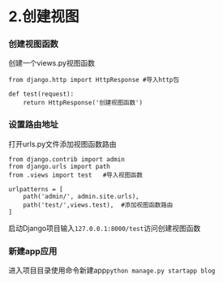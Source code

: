 # 2.创建视图
### 创建视图函数
创建一个views.py视图函数
```
from django.http import HttpResponse #导入http包

def test(request):
    return HttpResponse('创建视图函数')
```

### 设置路由地址

打开urls.py文件添加视图函数路由
```
from django.contrib import admin
from django.urls import path
from .views import test   #导入视图函数

urlpatterns = [
    path('admin/', admin.site.urls),
    path('test/',views.test),  #添加视图函数路由
]
```
启动Django项目输入`127.0.0.1:8000/test`访问创建视图函数

### 新建app应用

进入项目目录使用命令新建app`python manage.py startapp blog`